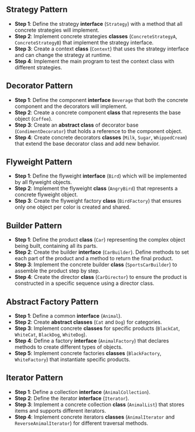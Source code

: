 ## Strategy Pattern

- **Step 1**: Define the strategy **interface** (`Strategy`) with a method that all concrete strategies will implement.
- **Step 2**: Implement concrete strategies **classes** (`ConcreteStrategyA`, `ConcreteStrategyB`) that implement the strategy interface.
- **Step 3**: Create a context **class** (`Context`) that uses the strategy interface and can change the strategy at runtime.
- **Step 4**: Implement the main program to test the context class with different strategies.

## Decorator Pattern

- **Step 1**: Define the component **interface** `Beverage` that both the concrete component and the decorators will implement.
- **Step 2**: Create a concrete component **class** that represents the base object (`Coffee`).
- **Step 3**: Create an **abstract class** of decorator base (`CondimentDecorator`) that holds a reference to the component object.
- **Step 4**: Create concrete decorators **classes** (`Milk`, `Sugar`, `WhippedCream`) that extend the base decorator class and add new behavior.

## Flyweight Pattern

- **Step 1**: Define the flyweight **interface** (`Bird`) which will be implemented by all flyweight objects.
- **Step 2**: Implement the flyweight **class** (`AngryBird`) that represents a concrete flyweight object.
- **Step 3**: Create the flyweight factory **class** (`BirdFactory`) that ensures only one object per color is created and shared.

## Builder Pattern

- **Step 1**: Define the product **class** (`Car`) representing the complex object being built, containing all its parts.
- **Step 2**: Create the builder **interface** (`CarBuilder`). Define methods to set each part of the product and a method to return the final product.
- **Step 3**: Implement the concrete builder **class** (`SportsCarBuilder`) to assemble the product step by step.
- **Step 4**: Create the director **class** (`CarDirector`) to ensure the product is constructed in a specific sequence using a director class.

## Abstract Factory Pattern

- **Step 1**: Define a common **interface** (`Animal`).
- **Step 2**: Create **abstract classes** (`Cat` and `Dog`) for categories.
- **Step 3**: Implement concrete **classes** for specific products (`BlackCat`, `WhiteCat`, `BlackDog`, `WhiteDog`).
- **Step 4**: Define a factory **interface** (`AnimalFactory`) that declares methods to create different types of objects.
- **Step 5**: Implement concrete factories **classes** (`BlackFactory`, `WhiteFactory`) that instantiate specific products.

## Iterator Pattern

- **Step 1**: Define a collection **interface** (`AnimalCollection`).
- **Step 2**: Define the iterator **interface** (`Iterator`).
- **Step 3**: Implement a concrete collection **class** (`AnimalList`) that stores items and supports different iterators.
- **Step 4**: Implement concrete iterators **classes** (`AnimalIterator` and `ReverseAnimalIterator`) for different traversal methods.
